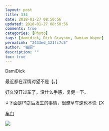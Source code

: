 ```yaml
---
layout: post
title: 334
date: 2018-01-27 08:50:56
updated: 2018-01-27 08:50:56
comments: true
categories: [Photo]
tags: [damidick, Dick Grayson, Damian Wayne]
permalink: "2433ed_121fc7c5"
author: "猫厨"
description: ""
toc: true
---
```


<p>DamiDick</p> 
<p>最近都在深情对望不是【。】</p> 
<p>好久没开过车了，没什么手感，复健一下。</p> 
<p>↓下面是P1之后发生的事情，很潦草车速也不快【X</p> 
<p><a target="_blank" rel="nofollow" href="http://file.damidick.anime-japan.net/4107.jpg"  >车门</a></p>

![](/img/img_cVZNdzJtQk9JV2VycWRZdUdod3RUV2tvdHlUMDZ3SW14RDQ1cEJFUWtGbmwwaU9vMHhKN0dRPT0.jpg)